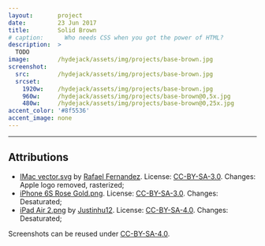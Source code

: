 ```yaml
---
layout:       project
date:         23 Jun 2017
title:        Solid Brown
# caption:      Who needs CSS when you got the power of HTML?
description:  >
  TODO
image:        /hydejack/assets/img/projects/base-brown.jpg
screenshot:
  src:        /hydejack/assets/img/projects/base-brown.jpg
  srcset:
    1920w:    /hydejack/assets/img/projects/base-brown.jpg
    960w:     /hydejack/assets/img/projects/base-brown@0,5x.jpg
    480w:     /hydejack/assets/img/projects/base-brown@0,25x.jpg
accent_color: '#8f5536'
accent_image: none
---
```


***

## Attributions
* [IMac vector.svg](https://commons.wikimedia.org/wiki/File:IMac_vector.svg)
  by [Rafael Fernandez](https://commons.wikimedia.org/wiki/User:TheGoldenBox).
  License: [CC-BY-SA-3.0]. Changes: Apple logo removed, rasterized;
* [iPhone 6S Rose Gold.png](https://commons.wikimedia.org/wiki/File:IPhone_6S_Rose_Gold.png).
  License: [CC-BY-SA-3.0]. Changes: Desaturated;
* [iPad Air 2.png](https://commons.wikimedia.org/wiki/File:IPad_Air_2.png)
  by [Justinhu12](https://commons.wikimedia.org/wiki/User:Justinhu12).
  License: [CC-BY-SA-4.0]. Changes: Desaturated;

Screenshots can be reused under [CC-BY-SA-4.0].

[CC-BY-SA-4.0]: https://creativecommons.org/licenses/by-sa/4.0/
[CC-BY-SA-3.0]: https://creativecommons.org/licenses/by-sa/3.0/
